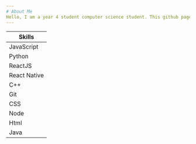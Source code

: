 ```yaml
---
# About Me
Hello, I am a year 4 student computer science student. This github page is like my portfolio. I would like to store my projects into this account and record my journey of the programming.
---
```




| Skills      |
| ---------   |
| JavaScript  | 
| Python      | 
| ReactJS     | 
| React Native| 
| C++         | 
| Git         |
| CSS         |
| Node        |
| Html        |
| Java        |
